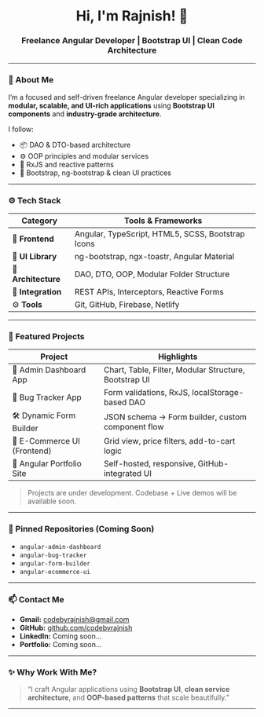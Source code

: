 <h1 align="center">Hi, I'm Rajnish! 👋</h1>
<h3 align="center">Freelance Angular Developer | Bootstrap UI | Clean Code Architecture</h3>

---

### 🧠 About Me

I’m a focused and self-driven freelance Angular developer specializing in **modular, scalable, and UI-rich applications** using **Bootstrap UI components** and **industry-grade architecture**.

I follow:
- 📦 DAO & DTO-based architecture
- ⚙️ OOP principles and modular services
- 🔄 RxJS and reactive patterns
- 🧩 Bootstrap, ng-bootstrap & clean UI practices

---

### ⚙️ Tech Stack

| Category       | Tools & Frameworks                                       |
|----------------|----------------------------------------------------------|
| 🧠 **Frontend**   | Angular, TypeScript, HTML5, SCSS, Bootstrap Icons         |
| 🧩 **UI Library**  | ng-bootstrap, ngx-toastr, Angular Material               |
| 🧠 **Architecture**| DAO, DTO, OOP, Modular Folder Structure                 |
| 🔗 **Integration** | REST APIs, Interceptors, Reactive Forms                 |
| ⚙️ **Tools**       | Git, GitHub, Firebase, Netlify                          |

---

### 📂 Featured Projects

| Project                  | Highlights                                         |
|--------------------------|----------------------------------------------------|
| 🧩 Admin Dashboard App     | Chart, Table, Filter, Modular Structure, Bootstrap UI |
| 🐞 Bug Tracker App         | Form validations, RxJS, localStorage-based DAO       |
| 🛠️ Dynamic Form Builder     | JSON schema → Form builder, custom component flow    |
| 🛒 E-Commerce UI (Frontend)| Grid view, price filters, add-to-cart logic         |
| 🧾 Angular Portfolio Site  | Self-hosted, responsive, GitHub-integrated UI       |

> Projects are under development. Codebase + Live demos will be available soon.

---

### 📌 Pinned Repositories (Coming Soon)

- `angular-admin-dashboard`
- `angular-bug-tracker`
- `angular-form-builder`
- `angular-ecommerce-ui`

---

### 📫 Contact Me

- **Gmail:** [codebyrajnish@gmail.com](mailto:codebyrajnish@gmail.com)  
- **GitHub:** [github.com/codebyrajnish](https://github.com/codebyrajnish)  
- **LinkedIn:** Coming soon...  
- **Portfolio:** Coming soon...

---

### ✨ Why Work With Me?

> “I craft Angular applications using **Bootstrap UI**, **clean service architecture**, and **OOP-based patterns** that scale beautifully.”

---
